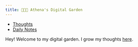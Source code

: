 ```yaml
---
title: 👩🏻‍🌾 Athena's Digital Garden 
---
```


- [Thoughts](/thoughts)
- [Daily Notes](/notes)

Hey! Welcome to my digital garden. I grow my thoughts [here](/thoughts).